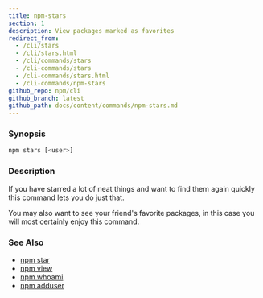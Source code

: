 ```yaml
---
title: npm-stars
section: 1
description: View packages marked as favorites
redirect_from:
  - /cli/stars
  - /cli/stars.html
  - /cli/commands/stars
  - /cli-commands/stars
  - /cli-commands/stars.html
  - /cli-commands/npm-stars
github_repo: npm/cli
github_branch: latest
github_path: docs/content/commands/npm-stars.md
---
```


### Synopsis
```bash
npm stars [<user>]
```

### Description

If you have starred a lot of neat things and want to find them again
quickly this command lets you do just that.

You may also want to see your friend's favorite packages, in this case
you will most certainly enjoy this command.

### See Also

* [npm star](/cli/v6/commands/npm-star)
* [npm view](/cli/v6/commands/npm-view)
* [npm whoami](/cli/v6/commands/npm-whoami)
* [npm adduser](/cli/v6/commands/npm-adduser)

